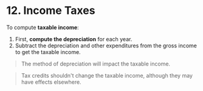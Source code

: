 # 12. Income Taxes

To compute **taxable income**:
1. First, **compute the depreciation** for each year. 
2. Subtract the depreciation and other expenditures from the gross income to get the taxable income.

> The method of depreciation will impact the taxable income. 

> Tax credits shouldn't change the taxable income, although they may have effects elsewhere.